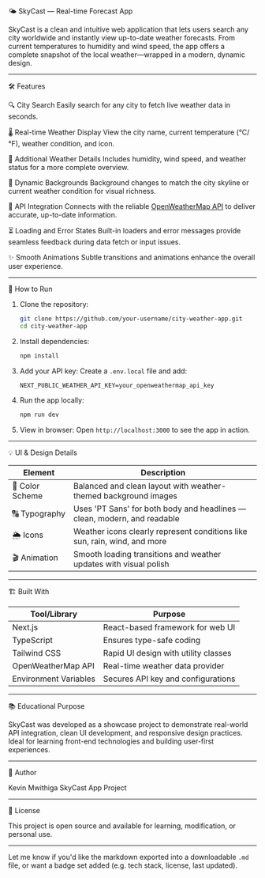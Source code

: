 🌤️ SkyCast — Real-time Forecast App

SkyCast is a clean and intuitive web application that lets users search any city worldwide and instantly view up-to-date weather forecasts. From current temperatures to humidity and wind speed, the app offers a complete snapshot of the local weather—wrapped in a modern, dynamic design.

---

🛠️ Features

 🔍 City Search
  Easily search for any city to fetch live weather data in seconds.

 🌡️ Real-time Weather Display
  View the city name, current temperature (°C/°F), weather condition, and icon.

 🧭 Additional Weather Details
  Includes humidity, wind speed, and weather status for a more complete overview.

 🎨 Dynamic Backgrounds
  Background changes to match the city skyline or current weather condition for visual richness.

 📡 API Integration
  Connects with the reliable [OpenWeatherMap API](https://openweathermap.org/api) to deliver accurate, up-to-date information.

 ⏳ Loading and Error States
  Built-in loaders and error messages provide seamless feedback during data fetch or input issues.

 ✨ Smooth Animations
  Subtle transitions and animations enhance the overall user experience.

---

 🚀 How to Run

1. Clone the repository:

   ```bash
   git clone https://github.com/your-username/city-weather-app.git
   cd city-weather-app
   ```

2. Install dependencies:

   ```bash
   npm install
   ```

3. Add your API key:
   Create a `.env.local` file and add:

   ```
   NEXT_PUBLIC_WEATHER_API_KEY=your_openweathermap_api_key
   ```

4. Run the app locally:

   ```bash
   npm run dev
   ```

5. View in browser:
   Open `http://localhost:3000` to see the app in action.

---

 💡 UI & Design Details

| Element             | Description                                                               |
| ------------------- | ------------------------------------------------------------------------- |
| 🎨 Color Scheme | Balanced and clean layout with weather-themed background images           |
| 🔠 Typography   | Uses 'PT Sans' for both body and headlines — clean, modern, and readable  |
| 🌦️ Icons       | Weather icons clearly represent conditions like sun, rain, wind, and more |
| 🎬 Animation    | Smooth loading transitions and weather updates with visual polish         |

---

 🏗️ Built With

| Tool/Library              | Purpose                              |
| ------------------------- | ------------------------------------ |
| Next.js               | React-based framework for web UI     |
| TypeScript            | Ensures type-safe coding             |
| Tailwind CSS          | Rapid UI design with utility classes |
| OpenWeatherMap API    | Real-time weather data provider      |
| Environment Variables | Secures API key and configurations   |

---

 📚 Educational Purpose

SkyCast was developed as a showcase project to demonstrate real-world API integration, clean UI development, and responsive design practices. Ideal for learning front-end technologies and building user-first experiences.

---

 👤 Author

Kevin Mwithiga
SkyCast App Project

---

 📄 License

This project is open source and available for learning, modification, or personal use.

---

Let me know if you'd like the markdown exported into a downloadable `.md` file, or want a badge set added (e.g. tech stack, license, last updated).
